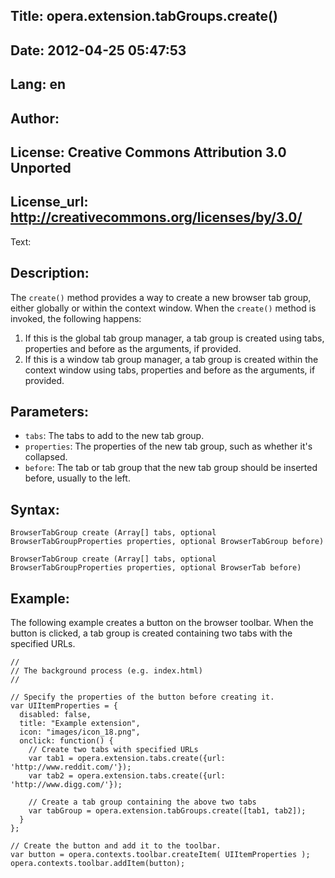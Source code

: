 Title: opera.extension.tabGroups.create()
----
Date: 2012-04-25 05:47:53
----
Lang: en
----
Author: 
----
License: Creative Commons Attribution 3.0 Unported
----
License_url: http://creativecommons.org/licenses/by/3.0/
----
Text:

<h2>Description:</h2>

<p>The <code>create()</code> method provides a way to create a new browser tab group, either globally or within the context window. When the <code>create()</code> method is invoked, the following happens:</p>

<ol>
    <li>If this is the global tab group manager, a tab group is created using tabs, properties and before as the arguments, if provided.</li>
    <li>If this is a window tab group manager, a tab group is created within the context window using tabs, properties and before as the arguments, if provided.</li>
</ol>

<h2>Parameters:</h2>

<p>
    <ul>
        <li><code>tabs</code>: The tabs to add to the new tab group.</li>
        <li><code>properties</code>: The properties of the new tab group, such as whether it&#39;s collapsed.</li>
        <li><code>before</code>: The tab or tab group that the new tab group should be inserted before, usually to the left.</li>
    </ul>
</p>

<h2>Syntax:</h2>

<p><code>BrowserTabGroup create (Array[] tabs, optional BrowserTabGroupProperties properties, optional BrowserTabGroup before)</code></p>
<p><code>BrowserTabGroup create (Array[] tabs, optional BrowserTabGroupProperties properties, optional BrowserTab before)</code></p>

<h2>Example:</h2>

<p>The following example creates a button on the browser toolbar. When the button is clicked, a tab group is created containing two tabs with the specified URLs.</p>

<pre><code>//
// The background process (e.g. index.html) 
//

// Specify the properties of the button before creating it.
var UIItemProperties = {
  disabled: false,
  title: &quot;Example extension&quot;,
  icon: &quot;images/icon_18.png&quot;,
  onclick: function() {
    // Create two tabs with specified URLs
    var tab1 = opera.extension.tabs.create({url: &#39;http://www.reddit.com/&#39;});
    var tab2 = opera.extension.tabs.create({url: &#39;http://www.digg.com/&#39;});
    
    // Create a tab group containing the above two tabs
    var tabGroup = opera.extension.tabGroups.create([tab1, tab2]);
  }
};

// Create the button and add it to the toolbar.
var button = opera.contexts.toolbar.createItem( UIItemProperties );  
opera.contexts.toolbar.addItem(button);</code></pre>

